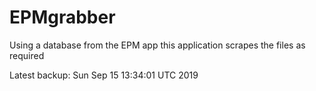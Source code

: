# EPMgrabber
Using a database from the EPM app this application scrapes the files as required


Latest backup: Sun Sep 15 13:34:01 UTC 2019
